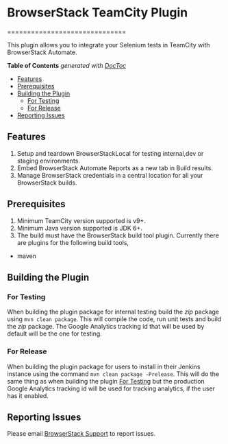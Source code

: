 # BrowserStack TeamCity Plugin
==============================

This plugin allows you to integrate your Selenium tests in TeamCity with BrowserStack Automate.

<!-- START doctoc generated TOC please keep comment here to allow auto update -->
<!-- DON'T EDIT THIS SECTION, INSTEAD RE-RUN doctoc TO UPDATE -->
**Table of Contents**  *generated with [DocToc](https://github.com/thlorenz/doctoc)*

- [Features](#features)
- [Prerequisites](#prerequisites)
- [Building the Plugin](#building-the-plugin)
  - [For Testing](#for-testing)
  - [For Release](#for-release)
- [Reporting Issues](#reporting-issues)

<!-- END doctoc generated TOC please keep comment here to allow auto update -->


## Features
1. Setup and teardown BrowserStackLocal for testing internal,dev or staging environments. 
2. Embed BrowserStack Automate Reports as a new tab in Build results.
3. Manage BrowserStack credentials in a central location for all your BrowserStack builds.

## Prerequisites
1. Minimum TeamCity version supported is v9+.
2. Minimum Java version supported is JDK 6+.
3. The build must have the BrowserStack build tool plugin. Currently there are plugins for the following build tools,
  * maven
  
## Building the Plugin

### For Testing

When building the plugin package for internal testing build the *zip* package using `mvn clean package`. This will compile the code, 
run unit tests and build the *zip* package. The Google Analytics tracking id that will be used by default will be the one for testing.

### For Release

When building the plugin package for users to install in their Jenkins instance using the command `mvn clean package -Prelease`. 
This will do the same thing as when building the plugin [For Testing](#for-testing) but the production Google Analytics tracking id will be used for 
tracking analytics, if the user has it enabled.

## Reporting Issues

Please email [BrowserStack Support](mailto:support@browserstack.com) to report issues.
